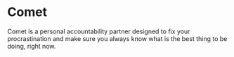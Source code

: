 # Comet

Comet is a personal accountability partner designed to fix your procrastination and make sure you always know what is the best thing to be doing, right now.

